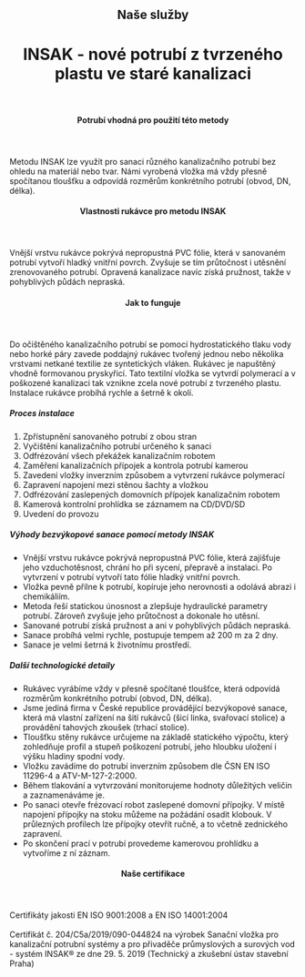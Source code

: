 <header class="page-header page-header--centered">
    <h2 class="page-header__subtitle">Naše služby</h2>
    <h1 class="page-header__title">INSAK - nové potrubí z tvrzeného<br>plastu ve staré kanalizaci</h1>
</header>

<section class="section section--wide section--centered">
    <InfoBox
      title="Bezvýkopová sanace kanalizace 
metodou INSAK"
      text="Technologie INSAK patří mezi bezvýkopové rukávcové inverzní metody a je vhodná pro sanaci různého kanalizačního potrubí, a to bez ohledu na materiál nebo tvar potrubí."
      imageUrl="/img/frontpage/2.png"
      :imageLeft="true"
      :imageBig="true"
      :isBlue="true"
    />
</section>

<header class="page-header page-header--centered page-header--bottom-margin-small">
    <h4 class="page-header__paragraph-title">Potrubí vhodná pro použití této metody</h4>
</header>
<section class="page-paragraph page-paragraph--with-title">
    <main class="page-paragraph__content">
        <p class="page-paragraph__text">Metodu INSAK lze využít pro sanaci různého kanalizačního potrubí bez ohledu na materiál nebo tvar. Námi vyrobená vložka má vždy přesně spočítanou tloušťku a odpovídá rozměrům konkrétního potrubí (obvod, DN, délka).</p>
    </main>
</section>

<header class="page-header page-header--centered page-header--bottom-margin-small">
    <h4 class="page-header__paragraph-title">Vlastnosti rukávce pro metodu INSAK</h4>
</header>
<section class="page-paragraph page-paragraph--with-title">
    <main class="page-paragraph__content">
        <p class="page-paragraph__text">Vnější vrstvu rukávce pokrývá nepropustná PVC fólie, která v sanovaném potrubí vytvoří hladký vnitřní povrch. Zvyšuje se tím průtočnost i utěsnění zrenovovaného potrubí. Opravená kanalizace navíc získá pružnost, takže v pohyblivých půdách nepraská.</p>
    </main>
</section>

<header class="page-header page-header--centered page-header--bottom-margin-small">
    <h4 class="page-header__paragraph-title">Jak to funguje</h4>
</header>
<section class="page-paragraph page-paragraph--with-title">
    <main class="page-paragraph__content">
        <p class="page-paragraph__text">Do očištěného kanalizačního potrubí se pomocí hydrostatického tlaku vody nebo horké páry zavede poddajný rukávec tvořený jednou nebo několika vrstvami netkané textilie ze syntetických vláken. Rukávec je napuštěný vhodně formovanou pryskyřicí. Tato textilní vložka se vytvrdí polymerací a v poškozené kanalizaci tak vznikne zcela nové potrubí z tvrzeného plastu. Instalace rukávce probíhá rychle a šetrně k okolí.</p>
    </main>
</section>

<section class="list list--numbers">
    <main class="list__content">
        <h5 class="list__header">Proces instalace</h5>
        <ol class="list__list">
            <li class="list__item">Zpřístupnění sanovaného potrubí z obou stran</li>
            <li class="list__item">Vyčištění kanalizačního potrubí určeného k sanaci</li>
            <li class="list__item">Odfrézování všech překážek kanalizačním robotem</li>
            <li class="list__item">Zaměření kanalizačních přípojek a kontrola potrubí kamerou</li>
            <li class="list__item">Zavedení vložky inverzním způsobem a vytvrzení rukávce polymerací</li>
            <li class="list__item">Zapravení napojení mezi stěnou šachty a vložkou</li>
            <li class="list__item">Odfrézování zaslepených domovních přípojek kanalizačním robotem</li>
            <li class="list__item">Kamerová kontrolní prohlídka se záznamem na CD/DVD/SD</li>
            <li class="list__item">Uvedení do provozu</li>
        </ol>
    </main>
</section>

<section class="list list--bullets">
    <main class="list__content">
        <h5 class="list__header">Výhody bezvýkopové sanace pomocí metody INSAK</h5>
        <ul class="list__list">
            <li class="list__item">Vnější vrstvu rukávce pokrývá nepropustná PVC fólie, která zajišťuje jeho vzduchotěsnost, chrání ho při sycení, přepravě a instalaci. Po vytvrzení v potrubí vytvoří tato fólie hladký vnitřní povrch.</li>
            <li class="list__item">Vložka pevně přilne k potrubí, kopíruje jeho nerovnosti a odolává abrazi i chemikáliím.</li>
            <li class="list__item">Metoda řeší statickou únosnost a zlepšuje hydraulické parametry potrubí. Zároveň zvyšuje jeho průtočnost a dokonale ho utěsní.</li>
            <li class="list__item">Sanované potrubí získá pružnost a ani v pohyblivých půdách nepraská.</li>
            <li class="list__item">Sanace probíhá velmi rychle, postupuje tempem až 200 m za 2 dny.</li>
            <li class="list__item">Sanace je velmi šetrná k životnímu prostředí.</li>
        </ul>
    </main>
</section>

<section class="list list--bullets">
    <main class="list__content">
        <h5 class="list__header">Další technologické detaily</h5>
        <ul class="list__list">
            <li class="list__item">Rukávec vyrábíme vždy v přesně spočítané tloušťce, která odpovídá rozměrům konkrétního potrubí (obvod, DN, délka).</li>
            <li class="list__item">Jsme jediná firma v České republice provádějící bezvýkopové sanace, která má vlastní zařízení na šití rukávců (šicí linka, svařovací stolice) a provádění tahových zkoušek (trhací stolice).</li>
            <li class="list__item">Tloušťku stěny rukávce určujeme na základě statického výpočtu, který zohledňuje profil a stupeň poškození potrubí, jeho hloubku uložení i výšku hladiny spodní vody.</li>
            <li class="list__item">Vložku zavádíme do potrubí inverzním způsobem dle ČSN EN ISO 11296-4 a ATV-M-127-2:2000.</li>
            <li class="list__item">Během tlakování a vytvrzování monitorujeme hodnoty důležitých veličin a zaznamenáváme je.</li>
            <li class="list__item">Po sanaci otevře frézovací robot zaslepené domovní přípojky. V místě napojení přípojky na stoku můžeme na požádání osadit klobouk. V průlezných profilech lze přípojky otevřít ručně, a to včetně zednického zapravení.</li>
            <li class="list__item">Po skončení prací v potrubí provedeme kamerovou prohlídku a vytvoříme z ní záznam.</li>
        </ul>
    </main>
</section>

<header class="page-header page-header--centered page-header--bottom-margin-small">
    <h4 class="page-header__paragraph-title">Naše certifikace</h4>
</header>
<section class="page-paragraph page-paragraph--with-title">
    <main class="page-paragraph__content">
        <p class="page-paragraph__text">Certifikáty jakosti EN ISO 9001:2008 a EN ISO 14001:2004 <br/><br/>
Certifikát č. 204/C5a/2019/090-044824 na výrobek Sanační vložka pro kanalizační potrubní systémy a pro přivaděče průmyslových a surových vod - systém INSAK® ze dne 29. 5. 2019 (Technický a zkušební ústav stavební Praha)</p>
    </main>
</section>

<WhyNoDiggingSection />
<Contact nomargintop="true"/>